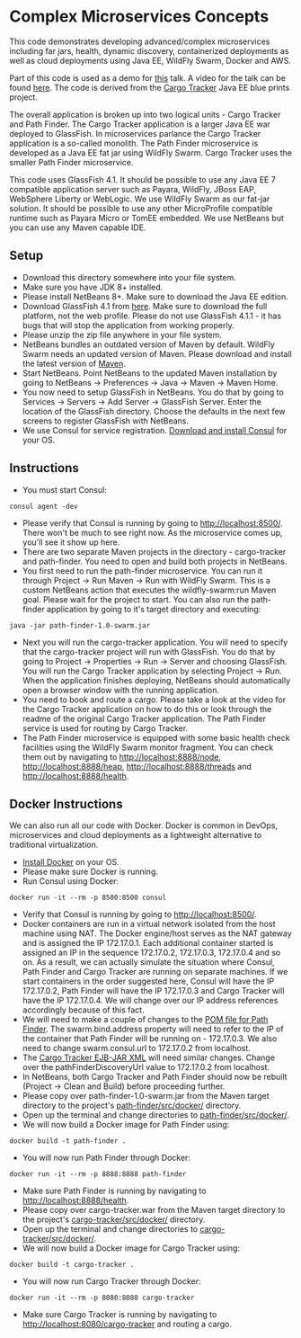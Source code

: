 Complex Microservices Concepts
==============================
This code demonstrates developing advanced/complex microservices including 
far jars, health, dynamic discovery, containerized deployments as well as cloud 
deployments using Java EE, WildFly Swarm, Docker and AWS.

Part of this code is used as a demo for 
[this](http://www.slideshare.net/reza_rahman/javaee-microservices) talk. A
video for the talk can be found [here](https://www.youtube.com/watch?v=bS6zKgMb8So).
The code is derived from the [Cargo Tracker](https://cargotracker.java.net/)
Java EE blue prints project. 

The overall application is broken up into two logical units - Cargo Tracker and 
Path Finder. The Cargo Tracker application is a larger Java EE war deployed to
GlassFish. In microservices parlance the Cargo Tracker application is a so-called 
monolith. The Path Finder microservice is developed as a Java EE fat jar using 
WildFly Swarm. Cargo Tracker uses the smaller Path Finder microservice.

This code uses GlassFish 4.1. It should be possible to use any Java EE 7 
compatible application server such as Payara, WildFly, JBoss EAP, 
WebSphere Liberty or WebLogic. We use WildFly Swarm as our fat-jar solution. It
should be possible to use any other MicroProfile compatible runtime such as 
Payara Micro or TomEE embedded. We use NetBeans but you can use any Maven 
capable IDE.

Setup
-----
* Download this directory somewhere into your file system.
* Make sure you have JDK 8+ installed.
* Please install NetBeans 8+. Make sure to download the Java EE edition.
* Download GlassFish 4.1 from [here](http://download.oracle.com/glassfish/4.1/release/index.html). Make sure to download the 
full platform, not the web profile. Please do not use GlassFish 4.1.1 - it 
has bugs that will stop the application from working properly.
* Please unzip the zip file anywhere in your file system.
* NetBeans bundles an outdated version of Maven by default. WildFly Swarm 
needs an updated version of Maven. Please download and install the latest
version of [Maven](https://maven.apache.org/download.cgi).
* Start NetBeans. Point NetBeans to the updated Maven installation by going to
NetBeans -> Preferences -> Java -> Maven -> Maven Home. 
* You now need to setup GlassFish in NetBeans. You do that by going to 
Services -> Servers -> Add Server -> GlassFish Server. Enter the location of 
the GlassFish directory. Choose the defaults in the next few screens to register 
GlassFish with NetBeans.
* We use Consul for service registration.
[Download and install Consul](https://www.consul.io/intro/getting-started/install.html) 
for your OS.

Instructions
------------
* You must start Consul:
```
consul agent -dev
```
* Please verify that Consul is running by going to <http://localhost:8500/>. 
There won't be much to see right now. As the microservice comes up, you'll see
it show up here. 
* There are two separate Maven projects in the directory - cargo-tracker and 
path-finder. You need to open and build both projects in NetBeans.
* You first need to run the path-finder microservice. You can run it through 
Project -> Run Maven -> Run with WildFly Swarm. This is a custom NetBeans action
that executes the wildfly-swarm:run Maven goal. Please wait for the project to 
start. You can also run the path-finder application by going to it's target 
directory and executing:
```
java -jar path-finder-1.0-swarm.jar
```
* Next you will run the cargo-tracker application. You will need to specify that 
the cargo-tracker project will run with GlassFish. You do that by going to 
Project -> Properties -> Run -> Server and choosing GlassFish. You will run the 
Cargo Tracker application by selecting Project -> Run. When the application 
finishes deploying, NetBeans should automatically open a browser window with the 
running application.
* You need to book and route a cargo. Please take a look at the video for the 
Cargo Tracker application on how to do this or look through the readme of the 
original Cargo Tracker application. The Path Finder service is used for
routing by Cargo Tracker.
* The Path Finder microservice is equipped with some basic health check 
facilities using the WildFly Swarm monitor fragment. You can check them out by
navigating to <http://localhost:8888/node>, <http://localhost:8888/heap>, 
<http://localhost:8888/threads> and <http://localhost:8888/health>.

Docker Instructions
-------------------
We can also run all our code with Docker. Docker is common in DevOps, 
microservices and cloud deployments as a lightweight alternative to traditional 
virtualization.

* [Install Docker](https://docs.docker.com/engine/installation/) on your OS.
* Please make sure Docker is running.
* Run Consul using Docker: 
```
docker run -it --rm -p 8500:8500 consul
```
* Verify that Consul is running by going to <http://localhost:8500/>.
* Docker containers are run in a virtual network isolated from the host machine
using NAT. The Docker engine/host serves as the NAT gateway and is assigned the IP
172.17.0.1. Each additional container started is assigned an IP in the sequence
172.17.0.2, 172.17.0.3, 172.17.0.4 and so on. As a result, we can actually 
simulate the situation where Consul, Path Finder and Cargo Tracker are running 
on separate machines. If we start containers in the order suggested here, 
Consul will have the IP 172.17.0.2, Path Finder will have the IP 172.17.0.3 and
Cargo Tracker will have the IP 172.17.0.4. We will change over our IP address 
references accordingly because of this fact.
* We will need to make a couple of changes to the 
[POM file for Path Finder](path-finder/pom.xml). The swarm.bind.address property
will need to refer to the IP of the container that Path Finder will be running 
on - 172.17.0.3. We also need to change swarm.consul.url to 172.17.0.2 from 
localhost.
* The [Cargo Tracker EJB-JAR XML](cargo-tracker/src/main/webapp/WEB-INF/ejb-jar.xml) 
will need similar changes. Change over the pathFinderDiscoveryUrl value to
172.17.0.2 from localhost.
* In NetBeans, both Cargo Tracker and Path Finder should now be rebuilt 
(Project -> Clean and Build) before proceeding further.
* Please copy over path-finder-1.0-swarm.jar from the Maven target directory to
the project's [path-finder/src/docker/](path-finder/src/docker/) directory.
* Open up the terminal and change directories to [path-finder/src/docker/](path-finder/src/docker/).
* We will now build a Docker image for Path Finder using:
```
docker build -t path-finder .
```
* You will now run Path Finder through Docker:
```
docker run -it --rm -p 8888:8888 path-finder
```
* Make sure Path Finder is running by navigating to <http://localhost:8888/health>.
* Please copy over cargo-tracker.war from the Maven target directory to
the project's [cargo-tracker/src/docker/](cargo-tracker/src/docker/) directory.
* Open up the terminal and change directories to [cargo-tracker/src/docker/](cargo-tracker/src/docker/).
* We will now build a Docker image for Cargo Tracker using:
```
docker build -t cargo-tracker .
```
* You will now run Cargo Tracker through Docker:
```
docker run -it --rm -p 8080:8080 cargo-tracker
```
* Make sure Cargo Tracker is running by navigating to 
<http://localhost:8080/cargo-tracker> and routing a cargo.

